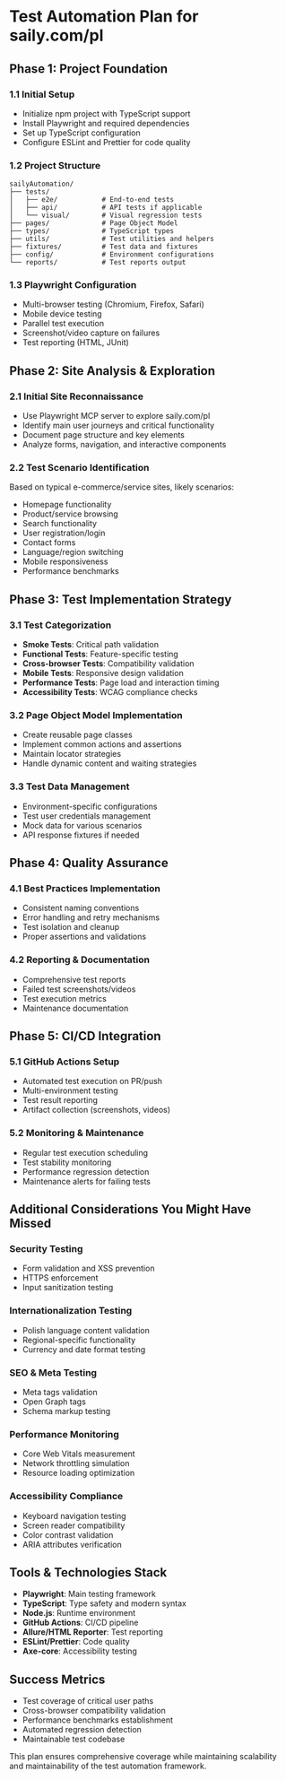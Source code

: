 # Test Automation Plan for saily.com/pl

## Phase 1: Project Foundation

### 1.1 Initial Setup
- Initialize npm project with TypeScript support
- Install Playwright and required dependencies
- Set up TypeScript configuration
- Configure ESLint and Prettier for code quality

### 1.2 Project Structure
```
sailyAutomation/
├── tests/
│   ├── e2e/           # End-to-end tests
│   ├── api/           # API tests if applicable
│   └── visual/        # Visual regression tests
├── pages/             # Page Object Model
├── types/             # TypeScript types
├── utils/             # Test utilities and helpers
├── fixtures/          # Test data and fixtures
├── config/            # Environment configurations
└── reports/           # Test reports output
```

### 1.3 Playwright Configuration
- Multi-browser testing (Chromium, Firefox, Safari)
- Mobile device testing
- Parallel test execution
- Screenshot/video capture on failures
- Test reporting (HTML, JUnit)

## Phase 2: Site Analysis & Exploration

### 2.1 Initial Site Reconnaissance
- Use Playwright MCP server to explore saily.com/pl
- Identify main user journeys and critical functionality
- Document page structure and key elements
- Analyze forms, navigation, and interactive components

### 2.2 Test Scenario Identification
Based on typical e-commerce/service sites, likely scenarios:
- Homepage functionality
- Product/service browsing
- Search functionality
- User registration/login
- Contact forms
- Language/region switching
- Mobile responsiveness
- Performance benchmarks

## Phase 3: Test Implementation Strategy

### 3.1 Test Categorization
- **Smoke Tests**: Critical path validation
- **Functional Tests**: Feature-specific testing
- **Cross-browser Tests**: Compatibility validation
- **Mobile Tests**: Responsive design validation
- **Performance Tests**: Page load and interaction timing
- **Accessibility Tests**: WCAG compliance checks

### 3.2 Page Object Model Implementation
- Create reusable page classes
- Implement common actions and assertions
- Maintain locator strategies
- Handle dynamic content and waiting strategies

### 3.3 Test Data Management
- Environment-specific configurations
- Test user credentials management
- Mock data for various scenarios
- API response fixtures if needed

## Phase 4: Quality Assurance

### 4.1 Best Practices Implementation
- Consistent naming conventions
- Error handling and retry mechanisms
- Test isolation and cleanup
- Proper assertions and validations

### 4.2 Reporting & Documentation
- Comprehensive test reports
- Failed test screenshots/videos
- Test execution metrics
- Maintenance documentation

## Phase 5: CI/CD Integration

### 5.1 GitHub Actions Setup
- Automated test execution on PR/push
- Multi-environment testing
- Test result reporting
- Artifact collection (screenshots, videos)

### 5.2 Monitoring & Maintenance
- Regular test execution scheduling
- Test stability monitoring
- Performance regression detection
- Maintenance alerts for failing tests

## Additional Considerations You Might Have Missed

### Security Testing
- Form validation and XSS prevention
- HTTPS enforcement
- Input sanitization testing

### Internationalization Testing
- Polish language content validation
- Regional-specific functionality
- Currency and date format testing

### SEO & Meta Testing
- Meta tags validation
- Open Graph tags
- Schema markup testing

### Performance Monitoring
- Core Web Vitals measurement
- Network throttling simulation
- Resource loading optimization

### Accessibility Compliance
- Keyboard navigation testing
- Screen reader compatibility
- Color contrast validation
- ARIA attributes verification

## Tools & Technologies Stack
- **Playwright**: Main testing framework
- **TypeScript**: Type safety and modern syntax
- **Node.js**: Runtime environment
- **GitHub Actions**: CI/CD pipeline
- **Allure/HTML Reporter**: Test reporting
- **ESLint/Prettier**: Code quality
- **Axe-core**: Accessibility testing

## Success Metrics
- Test coverage of critical user paths
- Cross-browser compatibility validation
- Performance benchmarks establishment
- Automated regression detection
- Maintainable test codebase

This plan ensures comprehensive coverage while maintaining scalability and maintainability of the test automation framework. 